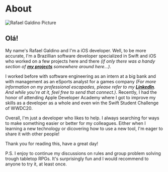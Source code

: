 #  About

![Rafael Galdino Picture](https://github.com/Galdineris.png?size=200)

## Olá!

My name's Rafael Galdino and I'm a iOS developer. Well, to be more accurate, I'm a Brazillian software developer specialized in Swift and iOS who worked on a few projects here and there _(if only there was a handy section of **[my projects](projects/index.html)** somewhere around here...)_. 

I worked before with software engineering as an intern at a big bank and with management as an eSports analyst for a games company _(For more information on my professional escapades, please refer to my **[LinkedIn](https://www.linkedin.com/in/rafael-galdino/)**. And while you're at it, feel free to send that connect.)_. Recently, I had the honor of attending Apple Developer Academy where I got to improve my skills as a developer as
a whole and even win the Swift Student Challenge of WWDC20.

Overall, I'm just a developer who likes to help. I always searching for ways to make something easier or better for my colleagues.
Either when I learning a new technology or dicovering how to use a new tool, I'm eager to share it with other people! 

Thank you for reading this, have a great day!

P.S. I enjoy to continue my discussions on rules and group problem solving trough tabletop RPGs. It's surprisingly fun and I would recommend to anyone to try it, at least once.

